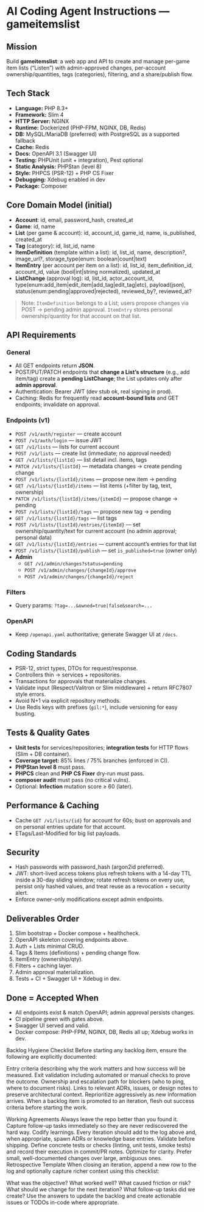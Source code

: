 # AI Coding Agent Instructions — gameitemslist

## Mission
Build **gameitemslist**: a web app and API to create and manage per-game item lists (“Listen”) with admin-approved changes, per-account ownership/quantities, tags (categories), filtering, and a share/publish flow.

## Tech Stack
- **Language:** PHP 8.3+
- **Framework:** Slim 4
- **HTTP Server:** NGINX
- **Runtime:** Dockerized (PHP-FPM, NGINX, DB, Redis)
- **DB:** MySQL/MariaDB (preferred) with PostgreSQL as a supported fallback
- **Cache:** Redis
- **Docs:** OpenAPI 3.1 (Swagger UI)
- **Testing:** PHPUnit (unit + integration), Pest optional
- **Static Analysis:** PHPStan (level 8)
- **Style:** PHPCS (PSR-12) + PHP CS Fixer
- **Debugging:** Xdebug enabled in dev
- **Package:** Composer

## Core Domain Model (initial)
- **Account**: id, email, password_hash, created_at
- **Game**: id, name
- **List** (per game & account): id, account_id, game_id, name, is_published, created_at
- **Tag** (category): id, list_id, name
- **ItemDefinition** (template within a list): id, list_id, name, description?, image_url?, storage_type(enum: boolean|count|text)
- **ItemEntry** (per account per item on a list): id, list_id, item_definition_id, account_id, value (bool|int|string normalized), updated_at
- **ListChange** (approval log): id, list_id, actor_account_id, type(enum:add_item|edit_item|add_tag|edit_tag|etc), payload(json), status(enum:pending|approved|rejected), reviewed_by?, reviewed_at?

> Note: `ItemDefinition` belongs to a List; users propose changes via POST → pending admin approval. `ItemEntry` stores personal ownership/quantity for that account on that list.

## API Requirements
### General
- All GET endpoints return **JSON**.
- POST/PUT/PATCH endpoints that **change a List’s structure** (e.g., add item/tag) create a **pending ListChange**; the List updates only after **admin approval**.
- Authentication: Bearer JWT (dev stub ok, real signing in prod).
- Caching: Redis for frequently read **account-bound lists** and GET endpoints; invalidate on approval.

### Endpoints (v1)
- `POST /v1/auth/register` — create account
- `POST /v1/auth/login` — issue JWT
- `GET /v1/lists` — lists for current account
- `POST /v1/lists` — create list (immediate; no approval needed)
- `GET /v1/lists/{listId}` — list detail incl. items, tags
- `PATCH /v1/lists/{listId}` — metadata changes → create pending change
- `POST /v1/lists/{listId}/items` — propose new item → pending
- `GET /v1/lists/{listId}/items` — list items (+filter by tag, text, ownership)
- `PATCH /v1/lists/{listId}/items/{itemId}` — propose change → pending
- `POST /v1/lists/{listId}/tags` — propose new tag → pending
- `GET /v1/lists/{listId}/tags` — list tags
- `POST /v1/lists/{listId}/entries/{itemId}` — set ownership/quantity/text for current account (no admin approval; personal data)
- `GET /v1/lists/{listId}/entries` — current account’s entries for that list
- `POST /v1/lists/{listId}/publish` — set `is_published=true` (owner only)
- **Admin**  
  - `GET /v1/admin/changes?status=pending`  
  - `POST /v1/admin/changes/{changeId}/approve`  
  - `POST /v1/admin/changes/{changeId}/reject`

### Filters
- Query params: `?tag=...&owned=true|false&search=...`

### OpenAPI
- Keep `/openapi.yaml` authoritative; generate Swagger UI at `/docs`.

## Coding Standards
- PSR-12, strict types, DTOs for request/response.
- Controllers thin → services + repositories.
- Transactions for approvals that materialize changes.
- Validate input (Respect/Valitron or Slim middleware) + return RFC7807 style errors.
- Avoid N+1 via explicit repository methods.
- Use Redis keys with prefixes (`gil:*`), include versioning for easy busting.

## Tests & Quality Gates
- **Unit tests** for services/repositories; **integration tests** for HTTP flows (Slim + DB container).
- **Coverage target:** 85% lines / 75% branches (enforced in CI).
- **PHPStan level 8** must pass.
- **PHPCS** clean and **PHP CS Fixer** dry-run must pass.
- **composer audit** must pass (no critical vulns).
- Optional: **Infection** mutation score ≥ 60 (later).

## Performance & Caching
- Cache `GET /v1/lists/{id}` for account for 60s; bust on approvals and on personal entries update for that account.
- ETags/Last-Modified for big list payloads.

## Security
- Hash passwords with password_hash (argon2id preferred).
- JWT: short-lived access tokens plus refresh tokens with a 14-day TTL inside a 30-day sliding window; rotate refresh tokens on every use, persist only hashed values, and treat reuse as a revocation + security alert.
- Enforce owner-only modifications except admin endpoints.

## Deliverables Order
1. Slim bootstrap + Docker compose + healthcheck.
2. OpenAPI skeleton covering endpoints above.
3. Auth + Lists minimal CRUD.
4. Tags & Items (definitions) + pending change flow.
5. ItemEntry (ownership/qty).
6. Filters + caching layer.
7. Admin approval materialization.
8. Tests + CI + Swagger UI + Xdebug in dev.

## Done = Accepted When
- All endpoints exist & match OpenAPI; admin approval persists changes.
- CI pipeline green with gates above.
- Swagger UI served and valid.
- Docker compose: PHP-FPM, NGINX, DB, Redis all up; Xdebug works in dev.


Backlog Hygiene Checklist
Before starting any backlog item, ensure the following are explicitly documented:

Entry criteria describing why the work matters and how success will be measured.
Exit validation including automated or manual checks to prove the outcome.
Ownership and escalation path for blockers (who to ping, where to document risks).
Links to relevant ADRs, issues, or design notes to preserve architectural context.
Reprioritize aggressively as new information arrives. When a backlog item is promoted to an iteration, flesh out success criteria before starting the work.

Working Agreements
Always leave the repo better than you found it. Capture follow-up tasks immediately so they are never rediscovered the hard way.
Codify learnings. Every iteration should add to the log above and, when appropriate, spawn ADRs or knowledge base entries.
Validate before shipping. Define concrete tests or checks (linting, unit tests, smoke tests) and record their execution in commit/PR notes.
Optimize for clarity. Prefer small, well-documented changes over large, ambiguous ones.
Retrospective Template
When closing an iteration, append a new row to the log and optionally capture richer context using this checklist:

What was the objective?
What worked well?
What caused friction or risk?
What should we change for the next iteration?
What follow-up tasks did we create?
Use the answers to update the backlog and create actionable issues or TODOs in-code where appropriate.


